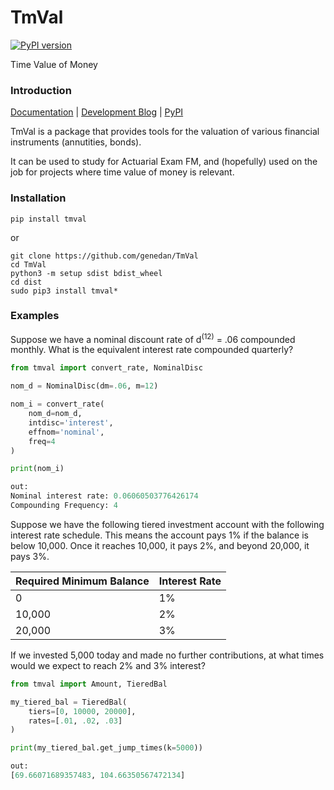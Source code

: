 # TmVal
[![PyPI version](https://badge.fury.io/py/tmval.svg)](https://badge.fury.io/py/tmval)

Time Value of Money

### Introduction
[Documentation](https://genedan.com/tmval/docs) | [Development Blog](https://genedan.com) | [PyPI](https://pypi.org/project/tmval/)

TmVal is a package that provides tools for the valuation of various financial instruments (annutities, bonds).

It can be used to study for Actuarial Exam FM, and (hopefully) used on the job for projects where time value of money is relevant.

### Installation

```
pip install tmval
```

or

```
git clone https://github.com/genedan/TmVal
cd TmVal
python3 -m setup sdist bdist_wheel
cd dist
sudo pip3 install tmval*
```

### Examples

Suppose we have a nominal discount rate of d<sup>(12)</sup> = .06 compounded monthly. What is the equivalent interest rate compounded quarterly?

```python
from tmval import convert_rate, NominalDisc

nom_d = NominalDisc(dm=.06, m=12)

nom_i = convert_rate(
    nom_d=nom_d, 
    intdisc='interest', 
    effnom='nominal', 
    freq=4
)

print(nom_i)

out:
Nominal interest rate: 0.06060503776426174
Compounding Frequency: 4
```

Suppose we have the following tiered investment account with the following interest rate schedule. This means the account pays 1% if the balance is below 10,000. Once it reaches 10,000, it pays 2%, and beyond 20,000, it pays 3%.

Required Minimum Balance | Interest Rate 
-------------------------|----------------
0|1%
10,000|2%
20,000| 3%
 
If we invested 5,000 today and made no further contributions, at what times would we expect to reach 2% and 3% interest?

```python
from tmval import Amount, TieredBal

my_tiered_bal = TieredBal(
    tiers=[0, 10000, 20000],
    rates=[.01, .02, .03]
)

print(my_tiered_bal.get_jump_times(k=5000))

out:
[69.66071689357483, 104.66350567472134]
```
